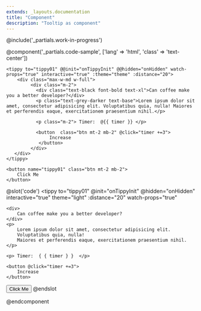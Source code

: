 ```yaml
---
extends: _layouts.documentation
title: "Component"
description: "Tooltip as component"
---
```

@include('_partials.work-in-progress')

@component('_partials.code-sample', ['lang' => 'html', 'class' => 'text-center']) 

    <tippy to="tippy01" @@init="onTippyInit" @@hidden="onHidden" watch-props="true" interactive="true" :theme="theme" :distance="20">
        <div class="max-w-md w-full">
             <div class="m-2">
               <div class="text-black font-bold text-xl">Can coffee make you a better developer?</div>
               <p class="text-grey-darker text-base">Lorem ipsum dolor sit amet, consectetur adipisicing elit. Voluptatibus quia, nulla! Maiores et perferendis eaque, exercitationem praesentium nihil.</p>
         
               <p class="m-2"> Timer:  @{{ timer }} </p> 
               
               <button  class="btn mt-2 mb-2" @click="timer +=3"> 
                    Increase
                </button>   
             </div>
       </div>
    </tippy>
    
    <button name="tippy01" class="btn mt-2 mb-2">
        Click Me
    </button>
@slot('code')
<tippy  to="tippy01" 
        @init="onTippyInit"
        @hidden="onHidden" 
        interactive="true" 
        theme="light" 
        :distance="20"
        watch-props="true"
>
    <div>
        Can coffee make you a better developer?
    </div>
    <p>
        Lorem ipsum dolor sit amet, consectetur adipisicing elit.
        Voluptatibus quia, nulla! 
        Maiores et perferendis eaque, exercitationem praesentium nihil.
    </p>
    
    <p> Timer:  { { timer } }  </p> 
    
    <button @click="timer +=3"> 
        Increase
    </button>   

</tippy>

<button name="tippy01">
    Click Me
</button>
@endslot 

@endcomponent
